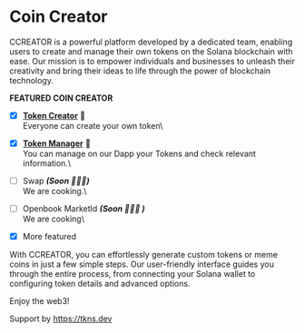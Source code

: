 # Coin Creator

CCREATOR is a powerful platform developed by a dedicated team, enabling users to create and manage their own tokens on the Solana blockchain with ease. Our mission is to empower individuals and businesses to unleash their creativity and bring their ideas to life through the power of blockchain technology.



**FEATURED COIN CREATOR**

* [x] [**Token Creator**](featured/token-creator.md) 🔗​\
  Everyone can create your own token\

* [x] [**Token Manager**](featured/token-manager-beta.md) 🔗 ​\
  You can manage on our Dapp your Tokens and check relevant information.\

* [ ] Swap _**(Soon 👩🏻‍🍳​​ )**_\
  We are cooking.\

* [ ] Openbook MarketId _**(Soon 👩🏻‍🍳​​ )**_\
  We are cooking\

* [x] More featured

With CCREATOR, you can effortlessly generate custom tokens or meme coins in just a few simple steps. Our user-friendly interface guides you through the entire process, from connecting your Solana wallet to configuring token details and advanced options.

Enjoy the web3!

Support by https://tkns.dev

